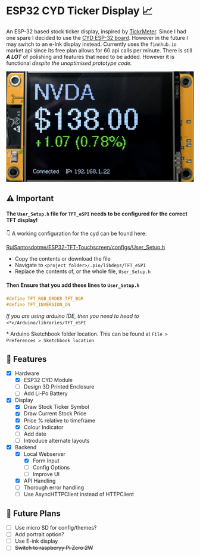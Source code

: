 # ESP32 CYD Ticker Display 📈
An ESP-32 based stock ticker display, inspired by [TickrMeter](https://tickrmeter.com/). Since I had one spare I decided to use the [CYD ESP-32 board](https://github.com/witnessmenow/ESP32-Cheap-Yellow-Display). However in the future I may switch to an e-Ink display instead. Currently uses the `finnhub.io` market api since its free plan allows for 60 api calls per minute. There is still ***A LOT*** of polishing and features that need to be added. However it is functional *despite the unoptimised prototype code.*

<img src="https://github.com/reckedpr/esp-ticker/blob/main/pictures/v0.2.0.JPEG?raw=true" alt="esp32 cyd" width="600">

## ⚠ Important
#### The `User_Setup.h` file for `TFT_eSPI` needs to be configured for the correct TFT display! 

👇 A working configuration for the cyd can be found here:

[RuiSantosdotme/ESP32-TFT-Touchscreen/configs/User_Setup.h](https://github.com/RuiSantosdotme/ESP32-TFT-Touchscreen/blob/main/configs/User_Setup.h)

- Copy the contents or download the file
- Navigate to `<project folder>/.pio/libdeps/TFT_eSPI`
- Replace the contents of, or the whole file, `User_Setup.h`

#### Then Ensure that you add these lines to `User_Setup.h`
```c
#define TFT_RGB_ORDER TFT_BGR
#define TFT_INVERSION_ON
```


*If you are using arduino IDE, then you need to head to* `<*>/Arduino/libraries/TFT_eSPI`

\* Arduino Sketchbook folder location. This can be found at  `File > Preferences > Sketchbook location`

## 📜 Features
- [X] Hardware
  - [X] ESP32 CYD Module
  - [ ] Design 3D Printed Enclosure
  - [ ] Add Li-Po Battery
- [x] Display
  - [X] Draw Stock Ticker Symbol
  - [X] Draw Current Stock Price
  - [X] Price % relative to timeframe
  - [X] Colour Indicator
  - [ ] Add date
  - [ ] Introduce alternate layouts
- [x] Backend
  - [X] Local Webserver
    - [X] Form Input
    - [ ] Config Options
    - [ ] Improve UI
  - [X] API Handling
  - [ ] Thorough error handling
  - [ ] Use AsyncHTTPClient instead of HTTPClient

## 🌌 Future Plans
- [ ] Use micro SD for config/themes?
- [ ] Add portrait option?
- [ ] Use E-ink display
- [ ] ~~Switch to raspberyy Pi Zero 2W~~
